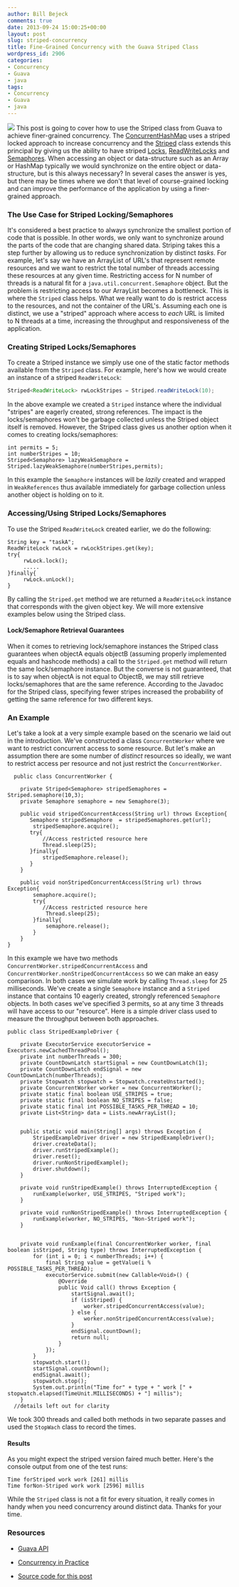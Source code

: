 ```yaml
---
author: Bill Bejeck
comments: true
date: 2013-09-24 15:00:25+00:00
layout: post
slug: striped-concurrency
title: Fine-Grained Concurrency with the Guava Striped Class
wordpress_id: 2906
categories:
- Concurrency
- Guava
- java
tags:
- Concurrency
- Guava
- java
---
```


<img class="left" src="{{ site.media_url }}/images/google-guava.gif" /> This post is going to cover how to use the Striped class from Guava to achieve finer-grained concurrency. The [ConcurrentHashMap](http://docs.oracle.com/javase/7/docs/api/java/util/concurrent/ConcurrentHashMap.html) uses a striped locked approach to increase concurrency and the [Striped](http://docs.guava-libraries.googlecode.com/git-history/release/javadoc/com/google/common/util/concurrent/Striped.html) class extends this principal by giving us the ability to have striped [Locks](http://docs.oracle.com/javase/7/docs/api/java/util/concurrent/locks/ReentrantLock.html), [ReadWriteLocks](http://docs.oracle.com/javase/7/docs/api/java/util/concurrent/locks/ReentrantReadWriteLock.html) and [Semaphores](http://docs.oracle.com/javase/7/docs/api/java/util/concurrent/Semaphore.html). When accessing an object or data-structure such as an Array or HashMap typically we would synchronize on the entire object or data-structure, but is this always necessary? In several cases the answer is yes, but there may be times where we don't that level of course-grained locking and can improve the performance of the application by using a finer-grained approach.  
<!--more-->

### The Use Case for Striped Locking/Semaphores


It's considered a best practice to always synchronize the smallest portion of code that is possible.  In other words, we only want to synchronize around the parts of the code that are changing shared data.  Striping takes this a step further by allowing us to reduce synchronization by distinct _tasks_.  For example, let's say we have an ArrayList of URL's that represent remote resources and we want to restrict the total number of threads accessing these resources at any given time.  Restricting access for N number of threads is a natural fit for a `java.util.concurrent.Semaphore` object. But the problem is restricting access to our ArrayList becomes a bottleneck.  This is where the `Striped` class helps. What we really want to do is restrict access to the resources, and not the container of the URL's.  Assuming each one is distinct, we use a "striped" approach where access to _each_ URL is limited to N threads at a time, increasing the throughput and responsiveness of the application.  
  


### Creating Striped Locks/Semaphores


To create a Striped instance we simply use one of the static factor methods available from the `Striped` class.  For example, here's how we would create an instance of a striped `ReadWriteLock`: 
``` java Create striped read-write lock
Striped<ReadWriteLock> rwLockStripes = Striped.readWriteLock(10);
```


In the above example we created a `Striped` instance where the individual "stripes" are eagerly created, strong references.  The impact is the locks/semaphores won't be garbage collected unless the Striped object itself is removed. However, the Striped class gives us another option when it comes to creating locks/semaphores:

    
    
    int permits = 5;
    int numberStripes = 10;
    Striped<Semaphore> lazyWeakSemaphore = Striped.lazyWeakSemaphore(numberStripes,permits);
    


In this example the `Semaphore` instances will be _lazily_ created and wrapped in `WeakReferences` thus available immediately for garbage collection unless another object is holding on to it.  


### Accessing/Using Striped Locks/Semaphores


To use the Striped `ReadWriteLock` created earlier, we do the following:

    
    
    String key = "taskA";
    ReadWriteLock rwLock = rwLockStripes.get(key);
    try{
         rwLock.lock();
         .....
    }finally{
         rwLock.unLock();
    }
    


By calling the `Striped.get` method we are returned a `ReadWriteLock` instance that corresponds with the given object key.  We will more extensive examples below using the Striped class.


#### Lock/Semaphore Retrieval Guarantees


When it comes to retrieving lock/semaphore instances the Striped class guarantees when objectA equals objectB (assuming properly implemented equals and hashcode methods) a call to the `Striped.get` method will return the same lock/semaphore instance.  But the converse is not guaranteed, that is to say when objectA is not equal to ObjectB, we may still retrieve locks/semaphores that are the same reference.  According to the Javadoc for the Striped class, specifying fewer stripes increased the probability of getting the same reference for two different keys. 


### An Example


Let's take a look at a very simple example based on the scenario we laid out in the introduction.  We've constructed a class `ConcurrentWorker` where we want to restrict concurrent access to some resource. But let's make an assumption there are some number of _distinct_ resources so ideally, we want to restrict access per resource and not just restrict the `ConcurrentWorker`.

    
    
      public class ConcurrentWorker {
    
        private Striped<Semaphore> stripedSemaphores = Striped.semaphore(10,3);
        private Semaphore semaphore = new Semaphore(3);
    
        public void stripedConcurrentAccess(String url) throws Exception{
           Semaphore stripedSemaphore  = stripedSemaphores.get(url);
            stripedSemaphore.acquire();
           try{
               //Access restricted resource here
               Thread.sleep(25);
           }finally{
               stripedSemaphore.release();
           }
        }
    
        public void nonStripedConcurrentAccess(String url) throws Exception{
            semaphore.acquire();
            try{
               //Access restricted resource here
                Thread.sleep(25);
            }finally{
                semaphore.release();
            }
        }
    }
    


In this example we have two methods `ConcurrentWorker.stripedConcurrentAccess` and `ConcurrentWorker.nonStripedConcurrentAccess` so we can make an easy comparison.  In both cases we simulate work by calling `Thread.sleep` for 25 milliseconds. We've create a single `Semaphore` instance and a `Striped` instance that contains 10 eagerly created, strongly referenced `Semaphore` objects.  In both cases we've specified 3 permits, so at any time 3 threads will have access to our "resource".  Here is a simple driver class used to measure the throughput between both approaches.

    
    
    public class StripedExampleDriver {
    
        private ExecutorService executorService = Executors.newCachedThreadPool();
        private int numberThreads = 300;
        private CountDownLatch startSignal = new CountDownLatch(1);
        private CountDownLatch endSignal = new CountDownLatch(numberThreads);
        private Stopwatch stopwatch = Stopwatch.createUnstarted();
        private ConcurrentWorker worker = new ConcurrentWorker();
        private static final boolean USE_STRIPES = true;
        private static final boolean NO_STRIPES = false;
        private static final int POSSIBLE_TASKS_PER_THREAD = 10;
        private List<String> data = Lists.newArrayList();
    
    
        public static void main(String[] args) throws Exception {
            StripedExampleDriver driver = new StripedExampleDriver();
            driver.createData();
            driver.runStripedExample();
            driver.reset();
            driver.runNonStripedExample();
            driver.shutdown();
        }
    
        private void runStripedExample() throws InterruptedException {
            runExample(worker, USE_STRIPES, "Striped work");
        }
    
        private void runNonStripedExample() throws InterruptedException {
            runExample(worker, NO_STRIPES, "Non-Striped work");
        }
    
    
        private void runExample(final ConcurrentWorker worker, final boolean isStriped, String type) throws InterruptedException {
            for (int i = 0; i < numberThreads; i++) {
                final String value = getValue(i % POSSIBLE_TASKS_PER_THREAD);
                executorService.submit(new Callable<Void>() {
                    @Override
                    public Void call() throws Exception {
                        startSignal.await();
                        if (isStriped) {
                            worker.stripedConcurrentAccess(value);
                        } else {
                            worker.nonStripedConcurrentAccess(value);
                        }
                        endSignal.countDown();
                        return null;
                    }
                });
            }
            stopwatch.start();
            startSignal.countDown();
            endSignal.await();
            stopwatch.stop();
            System.out.println("Time for" + type + " work [" + stopwatch.elapsed(TimeUnit.MILLISECONDS) + "] millis");
        }
      //details left out for clarity
    


We took 300 threads and called both methods in two separate passes and used the `StopWach` class to record the times. 


#### Results


As you might expect the striped version faired much better.  Here's the console output from one of the test runs:

    
    
    Time forStriped work work [261] millis
    Time forNon-Striped work work [2596] millis
    


While the `Striped` class is not a fit for every situation, it really comes in handy when you need concurrency around distinct data.  Thanks for your time.


### Resources






  * [Guava API](http://docs.guava-libraries.googlecode.com/git-history/release/javadoc/index.html?overview-summary.html)


  * [Concurrency in Practice](http://www.amazon.com/Java-Concurrency-Practice-Brian-Goetz/dp/0321349601)


  * [Source code for this post](https://github.com/bbejeck/guava-blog/tree/master/src/main/java/bbejeck/guava/striped)



